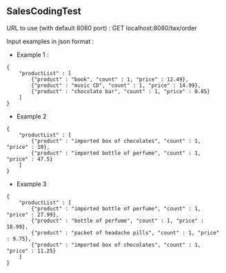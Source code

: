 <h2>SalesCodingTest</h2>

URL to use (with default 8080 port) : GET localhost:8080/tax/order

Input examples in json format :
- Example 1 :
```
{
    "productList" : [
        {"product" : "book", "count" : 1, "price" : 12.49},
        {"product" : "music CD", "count" : 1, "price" : 14.99},
        {"product" : "chocolate bar", "count" : 1, "price" : 0.85}
    ]
}
```

- Example 2
```
{
    "productList" : [
        {"product" : "imported box of chocolates", "count" : 1, "price" : 10},
        {"product" : "imported bottle of perfume", "count" : 1, "price" : 47.5}
    ]
}
```

- Example 3
```
{
    "productList" : [
        {"product" : "imported bottle of perfume", "count" : 1, "price" : 27.99},
        {"product" : "bottle of perfume", "count" : 1, "price" : 18.99},
        {"product" : "packet of headache pills", "count" : 1, "price" : 9.75},
        {"product" : "imported box of chocolates", "count" : 1, "price" : 11.25}
    ]
}
```
 